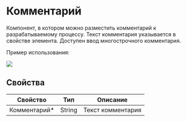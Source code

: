 # Комментарий

Компонент, в котором можно разместить комментарий к разрабатываемому процессу. Текст комментария указывается в свойстве элемента. Доступен ввод многострочного комментария.

Пример использования:

![](../../resources/basic/dialogs/element-wfcomment.png)

## Свойства


| Свойство      | Тип    | Описание          |
| ------------- | ------ | ----------------- |
| Комментарий\* | String | Текст комментария |



